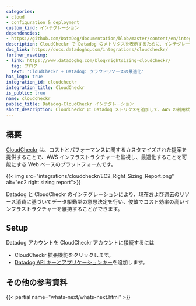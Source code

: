 ```yaml
---
categories:
- cloud
- configuration & deployment
custom_kind: インテグレーション
dependencies:
- https://github.com/DataDog/documentation/blob/master/content/en/integrations/cloudcheckr.md
description: CloudCheckr で Datadog のメトリクスを表示するために、インテグレーションを有効にします。
doc_link: https://docs.datadoghq.com/integrations/cloudcheckr/
further_reading:
- link: https://www.datadoghq.com/blog/rightsizing-cloudcheckr/
  tag: ブログ
  text: 'CloudCheckr + Datadog: クラウドリソースの最適化'
has_logo: true
integration_id: cloudcheckr
integration_title: CloudCheckr
is_public: true
name: cloudcheckr
public_title: Datadog-CloudCheckr インテグレーション
short_description: CloudCheckr に Datadog メトリクスを追加して、AWS の利用状況を監視し、最適化します。
---
```


## 概要

[CloudCheckr][1] は、コストとパフォーマンスに関するカスタマイズされた提案を提供することで、AWS インフラストラクチャーを監視し、最適化することを可能にする Web ベースのプラットフォームです。

{{< img src="integrations/cloudcheckr/EC2_Right_Sizing_Report.png" alt="ec2 right sizing report">}}

Datadog と CloudCheckr のインテグレーションにより、現在および過去のリソース消費に基づいてデータ駆動型の意思決定を行い、俊敏でコスト効率の高いインフラストラクチャーを維持することができます。

## Setup

Datadog アカウントを CloudCheckr アカウントに接続するには

- CloudCheckr 拡張機能をクリックします。
- [Datadog API キーとアプリケーションキー][2]を追加します。

## その他の参考資料

{{< partial name="whats-next/whats-next.html" >}}

[1]: https://spot.io/product/cloudcheckr/
[2]: https://app.datadoghq.com/organization-settings/api-keys